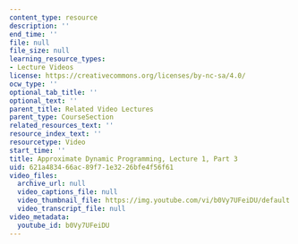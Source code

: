 ```yaml
---
content_type: resource
description: ''
end_time: ''
file: null
file_size: null
learning_resource_types:
- Lecture Videos
license: https://creativecommons.org/licenses/by-nc-sa/4.0/
ocw_type: ''
optional_tab_title: ''
optional_text: ''
parent_title: Related Video Lectures
parent_type: CourseSection
related_resources_text: ''
resource_index_text: ''
resourcetype: Video
start_time: ''
title: Approximate Dynamic Programming, Lecture 1, Part 3
uid: 621a4834-66ac-89f7-1e32-26bfe4f56f61
video_files:
  archive_url: null
  video_captions_file: null
  video_thumbnail_file: https://img.youtube.com/vi/b0Vy7UFeiDU/default.jpg
  video_transcript_file: null
video_metadata:
  youtube_id: b0Vy7UFeiDU
---
```

